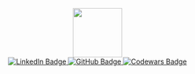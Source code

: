 <div id="header" align="center">
  <img src="https://media.giphy.com/media/jdPMeyv9rn0hZHh8n9/giphy.gif" width="100"/>
  <div id="badges">
  <a href="https://www.linkedin.com/in/dmitry-patskaleu-5b2397212/">
    <img src="https://img.shields.io/badge/LinkedIn-blue?style=for-the-badge&logo=linkedin&logoColor=white" alt="LinkedIn Badge"/>
  </a>
  <a href="https://github.com/DmitryPatskalev">
    <img src="https://img.shields.io/badge/Github-black?style=for-the-badge&logo=github&logoColor=white" alt="GitHub Badge"/>
  </a>
  <a href="https://www.codewars.com/users/dimanord">
    <img src="https://img.shields.io/badge/Codewars-red?style=for-the-badge&logo=codewars&logoColor=white" alt="Codewars Badge"/>
  </a>
</div>
</div>
